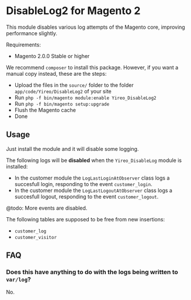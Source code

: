 # DisableLog2 for Magento 2

This module disables various log attempts of the Magento core, improving performance slightly.

Requirements:
* Magento 2.0.0 Stable or higher

We recommend `composer` to install this package. However, if you want a manual copy instead, these are the steps:
* Upload the files in the `source/` folder to the folder `app/code/Yireo/DisableLog2` of your site
* Run `php -f bin/magento module:enable Yireo_DisableLog2`
* Run `php -f bin/magento setup:upgrade`
* Flush the Magento cache
* Done

## Usage
Just install the module and it will disable some logging.

The following logs will be **disabled** when the `Yireo_DisableLog` module is installed:
- In the customer module the `LogLastLoginAtObserver` class logs a succesfull login, responding to the event `customer_login`.
- In the customer module the `LogLastLogoutAtObserver` class logs a succesfull logout, responding to the event `customer_logout`.

@todo: More events are disabled.

The following tables are supposed to be free from new insertions:
- `customer_log`
- `customer_visitor`


## FAQ
### Does this have anything to do with the logs being written to `var/log`?
No.

